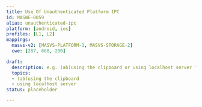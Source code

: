 ```yaml
---
title: Use Of Unauthenticated Platform IPC
id: MASWE-0059
alias: unauthenticated-ipc
platform: [android, ios]
profiles: [L1, L2]
mappings:
  masvs-v2: [MASVS-PLATFORM-1, MASVS-STORAGE-2]
  cwe: [287, 668, 200]

draft:
  description: e.g. (ab)using the clipboard or using localhost server for IPC
  topics:
  - (ab)using the clipboard
  - using localhost server
status: placeholder

---
```


